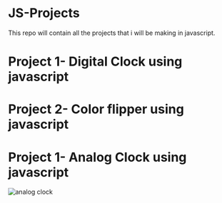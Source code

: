 
# JS-Projects
This repo will contain all the projects that i will be making in javascript.

# Project 1- Digital Clock using javascript

# Project 2- Color flipper using javascript

# Project 1- Analog Clock using javascript
![analog clock](https://user-images.githubusercontent.com/68181276/125200788-f7292d80-e289-11eb-95ae-3bd41f59937c.png)

